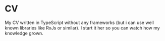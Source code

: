# CV
My CV written in TypeScript without any frameworks (but i can use well known libraries like RxJs or similar). I start it her so you can watch how my knowledge grown.
